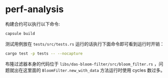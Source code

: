 # perf-analysis

构建合约可以执行以下命令:

``` sh
capsule build
```

测试用例放在 `tests/src/tests.rs` 运行的话执行下面命令即可看到运行时开销：

``` sh
cargo test -p tests -- --nocapture
```

布隆过滤器本身的代码位于 `libs/das-bloom-filter/src/bloom_filter.rs` ，问题就出在这里面的 `BloomFilter.new_with_data` 方法运行时使用 cycles 数过多。

